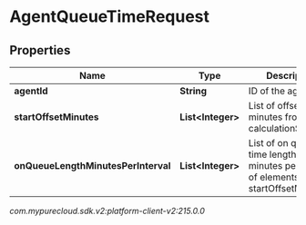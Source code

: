# AgentQueueTimeRequest


## Properties

| Name | Type | Description | Notes |
| ------------ | ------------- | ------------- | ------------- |
| **agentId** | **String** | ID of the agent |  |
| **startOffsetMinutes** | **List&lt;Integer&gt;** | List of offsets in minutes from calculationStartDate |  |
| **onQueueLengthMinutesPerInterval** | **List&lt;Integer&gt;** | List of on queue time lengths in minutes per interval of elements in startOffsetMinutes |  |




_com.mypurecloud.sdk.v2:platform-client-v2:215.0.0_

